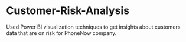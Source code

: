 # Customer-Risk-Analysis
Used Power BI visualization techniques to get insights about customers data that are on risk for PhoneNow company.
